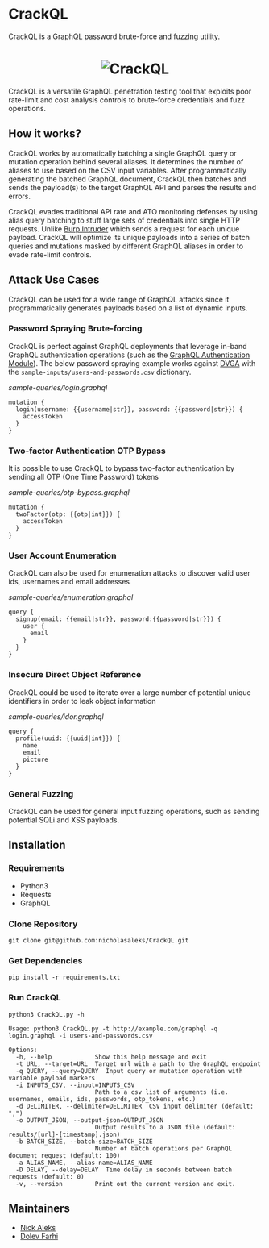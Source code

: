 CrackQL
=======
CrackQL is a GraphQL password brute-force and fuzzing utility.

<h1 align="center">
	<img src="https://github.com/nicholasaleks/CrackQL/blob/master/static/CrackQL-Banner.png?raw=true" alt="CrackQL"/>
	<br>
</h1>

CrackQL is a versatile GraphQL penetration testing tool that exploits poor rate-limit and cost analysis controls to brute-force credentials and fuzz operations.

## How it works?

CrackQL works by automatically batching a single GraphQL query or mutation operation behind several aliases. It determines the number of aliases to use based on the CSV input variables. After programmatically generating the batched GraphQL document, CrackQL then batches and sends the payload(s) to the target GraphQL API and parses the results and errors.

CrackQL evades traditional API rate and ATO monitoring defenses by using alias query batching to stuff large sets of credentials into single HTTP requests. Unlike [Burp Intruder](https://portswigger.net/burp/documentation/desktop/tools/intruder) which sends a request for each unique payload. CrackQL will optimize its unique payloads into a series of batch queries and mutations masked by different GraphQL aliases in order to evade rate-limit controls.


## Attack Use Cases

CrackQL can be used for a wide range of GraphQL attacks since it programmatically generates payloads based on a list of dynamic inputs.

### Password Spraying Brute-forcing

CrackQL is perfect against GraphQL deployments that leverage in-band GraphQL authentication operations (such as the [GraphQL Authentication Module](https://www.graphql-modules.com/docs#authentication-module)). The below password spraying example works against [DVGA](https://github.com/dolevf/Damn-Vulnerable-GraphQL-Application) with the `sample-inputs/users-and-passwords.csv` dictionary.

*sample-queries/login.graphql*
```
mutation {
  login(username: {{username|str}}, password: {{password|str}}) {
    accessToken
  }
}
```

### Two-factor Authentication OTP Bypass

It is possible to use CrackQL to bypass two-factor authentication by sending all OTP (One Time Password) tokens

*sample-queries/otp-bypass.graphql*
```
mutation {
  twoFactor(otp: {{otp|int}}) {
    accessToken
  }
}
```

### User Account Enumeration

CrackQL can also be used for enumeration attacks to discover valid user ids, usernames and email addresses

*sample-queries/enumeration.graphql*
```
query {
  signup(email: {{email|str}}, password:{{password|str}}) {
    user {
      email
    }
  }
}
```

### Insecure Direct Object Reference

CrackQL could be used to iterate over a large number of potential unique identifiers in order to leak object information

*sample-queries/idor.graphql*
```
query {
  profile(uuid: {{uuid|int}}) {
    name
    email
    picture
  }
}
```

### General Fuzzing

CrackQL can be used for general input fuzzing operations, such as sending potential SQLi and XSS payloads.


## Installation

### Requirements
- Python3
- Requests
- GraphQL

### Clone Repository
`git clone git@github.com:nicholasaleks/CrackQL.git`


### Get Dependencies
`pip install -r requirements.txt`

### Run CrackQL
`python3 CrackQL.py -h`

```
Usage: python3 CrackQL.py -t http://example.com/graphql -q login.graphql -i users-and-passwords.csv

Options:
  -h, --help            Show this help message and exit
  -t URL, --target=URL  Target url with a path to the GraphQL endpoint
  -q QUERY, --query=QUERY  Input query or mutation operation with variable payload markers
  -i INPUTS_CSV, --input=INPUTS_CSV
                        Path to a csv list of arguments (i.e. usernames, emails, ids, passwords, otp_tokens, etc.)
  -d DELIMITER, --delimiter=DELIMITER  CSV input delimiter (default: ",")
  -o OUTPUT_JSON, --output-json=OUTPUT_JSON
                        Output results to a JSON file (default: results/[url]-[timestamp].json)
  -b BATCH_SIZE, --batch-size=BATCH_SIZE
                        Number of batch operations per GraphQL document request (default: 100)
  -a ALIAS_NAME, --alias-name=ALIAS_NAME
  -D DELAY, --delay=DELAY  Time delay in seconds between batch requests (default: 0)
  -v, --version         Print out the current version and exit.
```

## Maintainers
* [Nick Aleks](https://github.com/nicholasaleks)
* [Dolev Farhi](https://github.com/dolevf)
